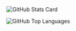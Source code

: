 ![GitHub Stats Card](https://github-readme-stats.vercel.app/api?username=m-shichida&count_private=true&theme=highcontrast&show_icons=true)

![GitHub Top Languages](https://github-readme-stats.vercel.app/api/top-langs/?username=m-shichida)
